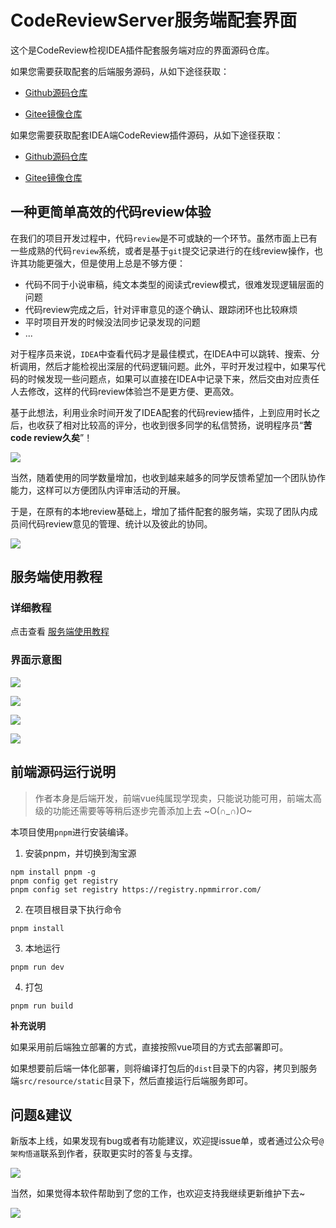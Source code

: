 # CodeReviewServer服务端配套界面

这个是CodeReview检视IDEA插件配套服务端对应的界面源码仓库。

如果您需要获取配套的后端服务源码，从如下途径获取：

- [Github源码仓库](https://github.com/veezean/CodeReviewServer)

- [Gitee镜像仓库](https://gitee.com/veezean/CodeReviewServer)

如果您需要获取配套IDEA端CodeReview插件源码，从如下途径获取：

- [Github源码仓库](https://github.com/veezean/IntellijIDEA-CodeReview-Plugin)

- [Gitee镜像仓库](https://gitee.com/veezean/IntellijIDEA-CodeReview-Plugin)


## 一种更简单高效的代码review体验

在我们的项目开发过程中，代码`review`是不可或缺的一个环节。虽然市面上已有一些成熟的代码`review`系统，或者是基于`git`提交记录进行的在线review操作，也许其功能更强大，但是使用上总是不够方便：

- 代码不同于小说审稿，纯文本类型的阅读式review模式，很难发现逻辑层面的问题
- 代码review完成之后，针对评审意见的逐个确认、跟踪闭环也比较麻烦
- 平时项目开发的时候没法同步记录发现的问题
- ...

对于程序员来说，`IDEA`中查看代码才是最佳模式，在IDEA中可以跳转、搜索、分析调用，然后才能检视出深层的代码逻辑问题。此外，平时开发过程中，如果写代码的时候发现一些问题点，如果可以直接在IDEA中记录下来，然后交由对应责任人去修改，这样的代码review体验岂不是更方便、更高效。

基于此想法，利用业余时间开发了IDEA配套的代码review插件，上到应用时长之后，也收获了相对比较高的评分，也收到很多同学的私信赞扬，说明程序员“**苦code review久矣**”！

![](https://pics.codingcoder.cn/pics/202307222357867.png)

当然，随着使用的同学数量增加，也收到越来越多的同学反馈希望加一个团队协作能力，这样可以方便团队内评审活动的开展。

于是，在原有的本地review基础上，增加了插件配套的服务端，实现了团队内成员间代码review意见的管理、统计以及彼此的协同。

![](https://pics.codingcoder.cn/pics/202307230012353.png)

## 服务端使用教程

### 详细教程

点击查看 [服务端使用教程](https://blog.codingcoder.cn/post/codereviewserverdeploydoc.html)

### 界面示意图

![](https://pics.codingcoder.cn/pics/202307230022440.png)

![](https://pics.codingcoder.cn/pics/202307230022600.png)

![](https://pics.codingcoder.cn/pics/202307230023029.png)

![](https://pics.codingcoder.cn/pics/202307230023684.png)


## 前端源码运行说明

> 作者本身是后端开发，前端vue纯属现学现卖，只能说功能可用，前端太高级的功能还需要等等稍后逐步完善添加上去 ~O(∩_∩)O~

本项目使用`pnpm`进行安装编译。

1. 安装pnpm，并切换到淘宝源

```
npm install pnpm -g
pnpm config get registry
pnpm config set registry https://registry.npmmirror.com/
```

2. 在项目根目录下执行命令

```
pnpm install
```

3. 本地运行

```
pnpm run dev
```

4. 打包

```
pnpm run build
```

**补充说明**

如果采用前后端独立部署的方式，直接按照vue项目的方式去部署即可。

如果想要前后端一体化部署，则将编译打包后的`dist`目录下的内容，拷贝到服务端`src/resource/static`目录下，然后直接运行后端服务即可。


## 问题&建议

新版本上线，如果发现有bug或者有功能建议，欢迎提issue单，或者通过公众号`@架构悟道`联系到作者，获取更实时的答复与支撑。

![](https://pics.codingcoder.cn/pics/202307232025965.png)

当然，如果觉得本软件帮助到了您的工作，也欢迎支持我继续更新维护下去~

![](https://pics.codingcoder.cn/pics/202307231540263.png)
